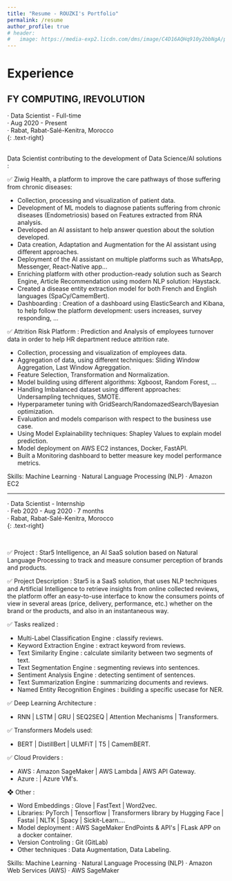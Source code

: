 ```yaml
---
title: "Resume - ROUZKI's Portfolio"
permalink: /resume
author_profile: true
# header:
#   image: https://media-exp2.licdn.com/dms/image/C4D16AQHq910y2bbNgA/profile-displaybackgroundimage-shrink_350_1400/0/1590682525479?e=1662595200&v=beta&t=Bj72v75Qzz-IZXyE9YUkokJ6m99hldg2CwBwq8zP_fQ
---
```



# Experience

## FY COMPUTING, IREVOLUTION

· Data Scientist - Full-time<br/>
· Aug 2020 - Present<br/>
· Rabat, Rabat-Salé-Kenitra, Morocco<br/>
{: .text-right}

<br/>
Data Scientist contributing to the development of Data Science/AI solutions : 

✅ Ziwig Health, a platform to improve the care pathways of those suffering from chronic diseases:

* Collection, processing and visualization of patient data.
* Development of ML models to diagnose patients suffering from chronic diseases (Endometriosis) based on Features extracted from RNA analysis.
* Developed an AI assistant to help answer question about the solution developed.
* Data creation, Adaptation and Augmentation for the AI assistant using different approaches.
* Deployment of the AI assistant on multiple platforms such as WhatsApp, Messenger, React-Native app…
* Enriching platform with other production-ready solution such as Search Engine, Article Recommendation using modern NLP solution: Haystack.
* Created a disease entity extraction model for both French and English languages ​​(SpaCy/CamemBert).
* Dashboarding : Creation of a dashboard using ElasticSearch and Kibana, to help follow the platform development: users increases, survey responding, ...

✅ Attrition Risk Platform : Prediction and Analysis of employees turnover data in order to help HR department reduce attrition rate.
 * Collection, processing and visualization of employees data.
 * Aggregation of data, using different techniques: Sliding Window Aggregation, Last Window Agreggation.
 * Feature Selection, Transformation and Normalization.
 * Model building using different algorithms: Xgboost, Random Forest, ...
 * Handling Imbalanced dataset using different approaches: Undersampling techniques, SMOTE.
 * Hyperparameter tuning with GridSearch/RandomazedSearch/Bayesian optimization.
 * Evaluation and models comparison with respect to the business use case.
 * Using Model Explainability techniques: Shapley Values to explain model prediction.
 * Model deployment on AWS EC2 instances, Docker, FastAPI.
 * Built a Monitoring dashboard to better measure key model performance metrics.

Skills: Machine Learning · Natural Language Processing (NLP) · Amazon EC2

---
· Data Scientist - Internship<br/>
· Feb 2020 - Aug 2020 · 7 months<br/>
· Rabat, Rabat-Salé-Kenitra, Morocco<br/>
{: .text-right}

<br/>

✅ Project : 
Star5 Intelligence, an AI SaaS solution based on Natural Language Processing to track and measure consumer perception of brands and products.

✅ Project Description :
Star5 is a SaaS solution, that uses NLP techniques and Artificial Intelligence to retrieve insights from online collected reviews, the platform offer an easy-to-use interface to know the consumers points of view in several areas (price, delivery, performance, etc.) whether on the brand or the products, and also in an instantaneous way.

✅ Tasks realized :
 * Multi-Label Classification Engine : classify reviews.
 * Keyword Extraction Engine : extract keyword from reviews.
 * Text Similarity Engine : calculate similarity between two segments of text.
 * Text Segmentation Engine : segmenting reviews into sentences.
 * Sentiment Analysis Engine : detecting sentiment of sentences.
 * Text Summarization Engine : summarizing documents and reviews.
 * Named Entity Recognition Engines : building a specific usecase for NER.

✅ Deep Learning Architecture : 
 * RNN | LSTM | GRU | SEQ2SEQ | Attention Mechanisms | Transformers.

✅ Transformers Models used:
 * BERT | DistillBert | ULMFiT | T5 | CamemBERT.

✅ Cloud Providers :
 * AWS : Amazon SageMaker | AWS Lambda | AWS API Gateway.
 * Azure : | Azure VM's.

❖ Other :
 * Word Embeddings : Glove | FastText | Word2vec.
 * Libraries:  PyTorch | Tensorflow | Transformers library by Hugging Face | Fastai | NLTK | Spacy | Sickit-Learn....
 * Model deployment : AWS SageMaker EndPoints & API's | FLask APP on a docker container.
 * Version Controling : Git (GitLab)
 * Other techniques : Data Augmentation, Data Labeling.

Skills: Machine Learning · Natural Language Processing (NLP) · Amazon Web Services (AWS) · AWS SageMaker